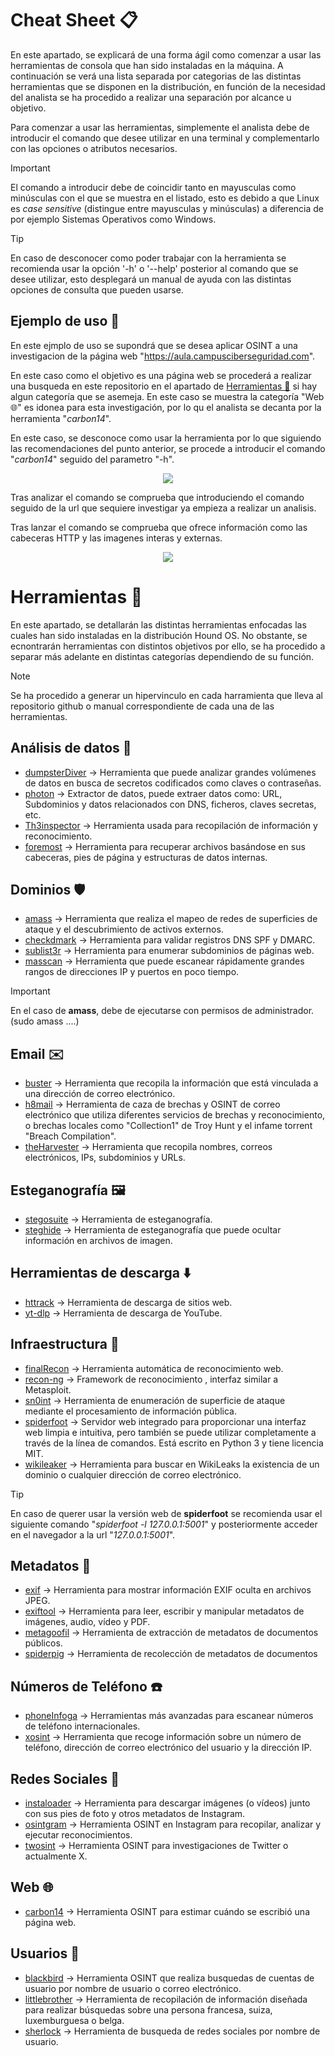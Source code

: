 # Cheat Sheet 📋
En este apartado, se explicará de una forma ágil como comenzar a usar las herramientas de consola que han sido instaladas en la máquina. A continuación se verá una lista separada por categorias de las distintas herramientas que se disponen en la distribución, en función de la necesidad del analista se ha procedido a realizar una separación por alcance u objetivo.

Para comenzar a usar las herramientas, simplemente el analista debe de introducir el comando que desee utilizar en una terminal y complementarlo con las opciones o atributos necesarios. 

> [!IMPORTANT]
> El comando a introducir debe de coincidir tanto en mayusculas como minúsculas con el que se muestra en el listado, esto es debido a que Linux es *case sensitive* (distingue entre mayusculas y minúsculas) a diferencia de por ejemplo Sistemas Operativos como Windows.


> [!TIP]
> En caso de desconocer como poder trabajar con la herramienta se recomienda usar la opción '-h' o '--help' posterior al comando que se desee utilizar, esto desplegará un manual de ayuda con las distintas opciones de consulta que pueden usarse. 

## Ejemplo de uso 👾

En este ejmplo de uso se supondrá que se desea aplicar OSINT a una investigacion de la página web "https://aula.campusciberseguridad.com".

En este caso como el objetivo es una página web se procederá a realizar una busqueda en este repositorio en el apartado de  [Herramientas 🔧](link) si hay algun categoría que se asemeja. En este caso se muestra la categoría "Web 🌐" es idonea para esta investigación, por lo qu el analista se decanta por la herramienta "*carbon14*".

En este caso, se desconoce como usar la herramienta por lo que siguiendo las recomendaciones del punto anterior, se procede a introducir el comando "*carbon14*" seguido del parametro "-h". 
<p align="center">
<img src="https://github.com/user-attachments/assets/bddbe541-67a2-4d60-8044-685b49614346"
</p>

Tras analizar el comando se comprueba que introduciendo el comando seguido de la url que sequiere investigar ya empieza a realizar un analisis.

Tras lanzar el comando se comprueba que ofrece información como las cabeceras HTTP y las imagenes interas y externas.

<p align="center">
<img src="https://github.com/user-attachments/assets/2a12095f-c8ff-42bf-a73a-27414913decb"
</p>

# Herramientas 🔧
En este apartado, se detallarán las distintas herramientas enfocadas las cuales han sido instaladas en la distribución Hound OS. No obstante, se ecnontrarán herramientas con distintos objetivos por ello, se ha procedido a separar más adelante en distintas categorías dependiendo de su función.

> [!NOTE]
> Se ha procedido a generar un hipervinculo en cada harramienta que lleva al repositorio github o manual correspondiente de cada una de las herramientas.

## Análisis de datos 🔎
-    [dumpsterDiver](https://github.com/securing/DumpsterDiver)  -> Herramienta que puede analizar grandes volúmenes de datos en busca de secretos codificados como claves o contraseñas.
-    [photon](https://github.com/s0md3v/Photon) -> Extractor de datos, puede extraer datos como: URL, Subdominios y datos relacionados con DNS, ficheros, claves secretas, etc. 
-    [Th3inspector](https://github.com/Moham3dRiahi/Th3inspector) -> Herramienta usada para recopilación de información y reconocimiento.
-    [foremost](https://github.com/korczis/foremost) -> Herramienta para recuperar archivos basándose en sus cabeceras, pies de página y estructuras de datos internas.

## Dominios 🛡️
-    [amass](https://github.com/owasp-amass/amass) -> Herramienta que realiza el mapeo de redes de superficies de ataque y el descubrimiento de activos externos.
-    [checkdmark](https://github.com/domainaware/checkdmarc) -> Herramienta para validar registros DNS SPF y DMARC.
-    [sublist3r](https://github.com/aboul3la/Sublist3r) -> Herramienta para enumerar subdominios de páginas web.
-    [masscan](https://github.com/robertdavidgraham/masscan) -> Herramienta que puede escanear rápidamente grandes rangos de direcciones IP y puertos en poco tiempo.
  
> [!IMPORTANT]
> En el caso de __amass__, debe de ejecutarse con permisos de administrador. (sudo amass ....)

## Email ✉️
-    [buster](https://github.com/sham00n/buster) -> Herramienta que recopila la información que está vinculada a una dirección de correo electrónico. 
-    [h8mail](https://github.com/khast3x/h8mail) ->  Herramienta de caza de brechas y OSINT de correo electrónico que utiliza diferentes servicios de brechas y reconocimiento, o brechas locales como "Collection1" de Troy Hunt y el infame torrent "Breach Compilation".
-    [theHarvester](https://github.com/laramies/theHarvester) -> Herramienta que recopila nombres, correos electrónicos, IPs, subdominios y URLs.

## Esteganografía 🖼️
-    [stegosuite](https://manpages.debian.org/unstable/stegosuite/stegosuite.1.en.html) -> Herramienta de esteganografía.
-    [steghide](https://manpages.ubuntu.com/manpages/trusty/man1/steghide.1.html) -> Herramienta de esteganografía que puede ocultar información en archivos de imagen.
  
## Herramientas de descarga ⬇️
-    [httrack](https://manpages.ubuntu.com/manpages/jammy/man1/httrack.1.html) -> Herramienta de descarga de sitios web. 
-    [yt-dlp](https://github.com/yt-dlp/yt-dlp) -> Herramienta de descarga de YouTube.

## Infraestructura 🏰
-    [finalRecon](https://github.com/thewhiteh4t/FinalRecon) -> Herramienta automática de reconocimiento web.
-    [recon-ng](https://github.com/lanmaster53/recon-ng) -> Framework de reconocimiento , interfaz similar a Metasploit.
-    [sn0int](https://github.com/kpcyrd/sn0int) -> Herramienta de enumeración de superficie de ataque mediante el procesamiento de información pública.
-    [spiderfoot](https://github.com/smicallef/spiderfoot) -> Servidor web integrado para proporcionar una interfaz web limpia e intuitiva, pero también se puede utilizar completamente a través de la línea de comandos. Está escrito en Python 3 y tiene licencia MIT.
-    [wikileaker](https://github.com/jocephus/WikiLeaker) -> Herramienta para buscar en WikiLeaks la existencia de un dominio o cualquier dirección de correo electrónico. 

> [!TIP]
> En caso de querer usar la versión web de **spiderfoot** se recomienda usar el siguiente comando "*spiderfoot -l 127.0.0.1:5001*" y posteriormente acceder en el navegador a la url "*127.0.0.1:5001*".

## Metadatos 🔬
-    [exif](https://manpages.ubuntu.com/manpages/trusty/man1/exif.1.html) -> Herramienta para mostrar información EXIF oculta en archivos JPEG.
-    [exiftool](https://github.com/exiftool/exiftool) -> Herramienta para leer, escribir y manipular metadatos de imágenes, audio, vídeo y PDF.
-    [metagoofil](https://github.com/opsdisk/metagoofil) -> Herramienta de extracción de metadatos de documentos públicos.
-    [spiderpig](https://github.com/hatlord/Spiderpig) -> Herramienta de recolección de metadatos de documentos

## Números de Teléfono ☎️
-    [phoneInfoga](https://github.com/sundowndev/phoneinfoga) -> Herramientas más avanzadas para escanear números de teléfono internacionales.
-    [xosint](https://github.com/TermuxHackz/X-osint) ->  Herramienta que recoge información sobre un número de teléfono, dirección de correo electrónico del usuario y la dirección IP. 


## Redes Sociales 📱
-    [instaloader](https://instaloader.github.io/) -> Herramienta para descargar imágenes (o vídeos) junto con sus pies de foto y otros metadatos de Instagram.
-    [osintgram](https://github.com/Datalux/Osintgram) -> Herramienta OSINT en Instagram para recopilar, analizar y ejecutar reconocimientos.
-    [twosint](https://github.com/falkensmz/tw1tter0s1nt) -> Herramienta OSINT para investigaciones de Twitter o actualmente X.

## Web 🌐
-    [carbon14](https://github.com/Lazza/Carbon14) -> Herramienta OSINT para estimar cuándo se escribió una página web.

## Usuarios 👥
-    [blackbird](https://github.com/p1ngul1n0/blackbird) -> Herramienta OSINT que realiza busquedas de cuentas de usuario por nombre de usuario o correo electrónico.
-    [littlebrother](https://github.com/lulz3xploit/LittleBrother) -> Herramienta de recopilación de información diseñada para realizar búsquedas sobre una persona francesa, suiza, luxemburguesa o belga.
-    [sherlock](https://github.com/sherlock-project/sherlock) ->  Herramienta de busqueda de redes sociales por nombre de usuario. 
